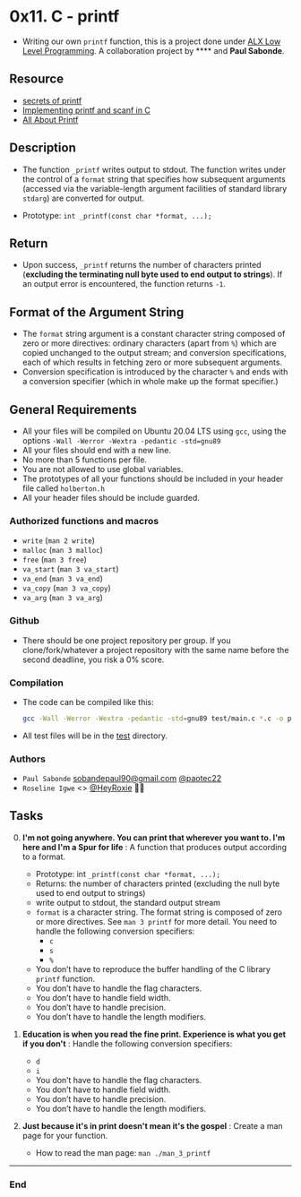 # 0x11. C - printf

- Writing our own `printf` function, this is a project done under [ALX Low Level Programming](https://github.com/paotec22/printf.git). A collaboration project by **** and **Paul Sabonde**.

## Resource

- [secrets of printf](https://www.cypress.com/file/54761/download)
- [Implementing printf and scanf in C](https://iq.opengenus.org/how-printf-and-scanf-function-works-in-c-internally/)
- [All About Printf](https://akshatshibu.wordpress.com/2015/07/22/all-about-printf/)

## Description

- The function `_printf` writes output to stdout. The function writes under the control of a `format` string that specifies how subsequent arguments (accessed via the variable-length argument facilities of standard library `stdarg`) are converted for output.

- Prototype: `int _printf(const char *format, ...);`

## Return

- Upon success, `_printf` returns the number of characters printed (**excluding the terminating null byte used to end output to strings**). If an output error is encountered, the function returns `-1`.

## Format of the Argument String

- The `format` string argument is a constant character string composed of zero or more directives: ordinary characters (apart from `%`) which are copied unchanged to the output stream; and conversion specifications, each of which results in fetching zero or more subsequent arguments.
- Conversion specification is introduced by the character `%` and ends with a conversion specifier (which in whole make up the format specifier.)

## General Requirements

- All your files will be compiled on Ubuntu 20.04 LTS using `gcc`, using the options `-Wall -Werror -Wextra -pedantic -std=gnu89`
- All your files should end with a new line.
- No more than 5 functions per file.
- You are not allowed to use global variables.
- The prototypes of all your functions should be included in your header file called `holberton.h`
- All your header files should be include guarded.

### Authorized functions and macros

- `write` (`man 2 write`)
- `malloc` (`man 3 malloc`)
- `free` (`man 3 free`)
- `va_start` (`man 3 va_start`)
- `va_end` (`man 3 va_end`)
- `va_copy` (`man 3 va_copy`)
- `va_arg` (`man 3 va_arg`)

### Github

- There should be one project repository per group. If you clone/fork/whatever a project repository with the same name before the second deadline, you risk a 0% score.

### Compilation

- The code can be compiled like this:
  ```sh
  gcc -Wall -Werror -Wextra -pedantic -std=gnu89 test/main.c *.c -o print
  ```
- All test files will be in the [test](./test) directory.

### Authors

- `Paul Sabonde` <sobandepaul90@gmail.com> [@paotec22](https://github.com/paotec22)
- `Roseline Igwe` <> [@HeyRoxie](https://github.com/HeyRoxie) 👨‍💻

## Tasks

0. **I'm not going anywhere. You can print that wherever you want to. I'm here and I'm a Spur for life** : A function that produces output according to a format.

   - Prototype: int `_printf(const char *format, ...);`
   - Returns: the number of characters printed (excluding the null byte used to end output to strings)
   - write output to stdout, the standard output stream
   - `format` is a character string. The format string is composed of zero or more directives. See `man 3 printf` for more detail. You need to handle the following conversion specifiers:
     - `c`
     - `s`
     - `%`
   - You don’t have to reproduce the buffer handling of the C library `printf` function.
   - You don’t have to handle the flag characters.
   - You don’t have to handle field width.
   - You don’t have to handle precision.
   - You don’t have to handle the length modifiers.

1. **Education is when you read the fine print. Experience is what you get if you don't** : Handle the following conversion specifiers:

   - `d`
   - `i`
   - You don’t have to handle the flag characters.
   - You don’t have to handle field width.
   - You don’t have to handle precision.
   - You don’t have to handle the length modifiers.

2. **Just because it's in print doesn't mean it's the gospel** : Create a man page for your function.
   - How to read the man page: `man ./man_3_printf`

---

### End
